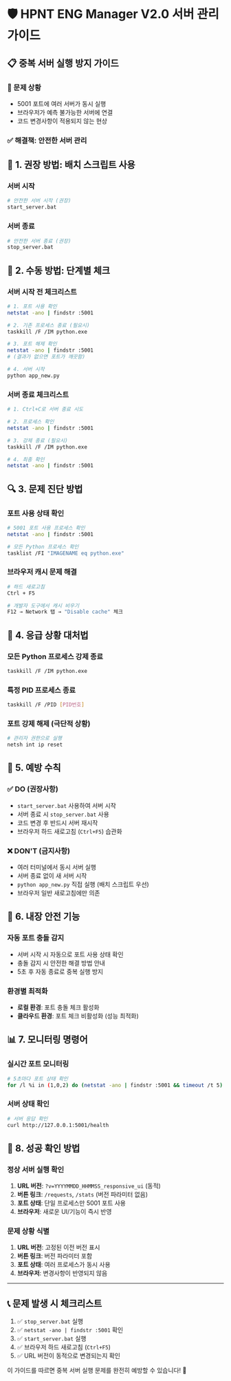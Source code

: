 # 🛡️ HPNT ENG Manager V2.0 서버 관리 가이드

## 📋 중복 서버 실행 방지 가이드

### 🚨 문제 상황
- 5001 포트에 여러 서버가 동시 실행
- 브라우저가 예측 불가능한 서버에 연결
- 코드 변경사항이 적용되지 않는 현상

### ✅ 해결책: 안전한 서버 관리

## 🚀 1. 권장 방법: 배치 스크립트 사용

### 서버 시작
```bash
# 안전한 서버 시작 (권장)
start_server.bat
```

### 서버 종료
```bash
# 안전한 서버 종료 (권장)
stop_server.bat
```

## 🔧 2. 수동 방법: 단계별 체크

### 서버 시작 전 체크리스트
```bash
# 1. 포트 사용 확인
netstat -ano | findstr :5001

# 2. 기존 프로세스 종료 (필요시)
taskkill /F /IM python.exe

# 3. 포트 해제 확인
netstat -ano | findstr :5001
# (결과가 없으면 포트가 깨끗함)

# 4. 서버 시작
python app_new.py
```

### 서버 종료 체크리스트
```bash
# 1. Ctrl+C로 서버 종료 시도

# 2. 프로세스 확인
netstat -ano | findstr :5001

# 3. 강제 종료 (필요시)
taskkill /F /IM python.exe

# 4. 최종 확인
netstat -ano | findstr :5001
```

## 🔍 3. 문제 진단 방법

### 포트 사용 상태 확인
```bash
# 5001 포트 사용 프로세스 확인
netstat -ano | findstr :5001

# 모든 Python 프로세스 확인
tasklist /FI "IMAGENAME eq python.exe"
```

### 브라우저 캐시 문제 해결
```bash
# 하드 새로고침
Ctrl + F5

# 개발자 도구에서 캐시 비우기
F12 → Network 탭 → "Disable cache" 체크
```

## 🚨 4. 응급 상황 대처법

### 모든 Python 프로세스 강제 종료
```bash
taskkill /F /IM python.exe
```

### 특정 PID 프로세스 종료
```bash
taskkill /F /PID [PID번호]
```

### 포트 강제 해제 (극단적 상황)
```bash
# 관리자 권한으로 실행
netsh int ip reset
```

## 📝 5. 예방 수칙

### ✅ DO (권장사항)
- `start_server.bat` 사용하여 서버 시작
- 서버 종료 시 `stop_server.bat` 사용
- 코드 변경 후 반드시 서버 재시작
- 브라우저 하드 새로고침 (`Ctrl+F5`) 습관화

### ❌ DON'T (금지사항)
- 여러 터미널에서 동시 서버 실행
- 서버 종료 없이 새 서버 시작
- `python app_new.py` 직접 실행 (배치 스크립트 우선)
- 브라우저 일반 새로고침에만 의존

## 🔧 6. 내장 안전 기능

### 자동 포트 충돌 감지
- 서버 시작 시 자동으로 포트 사용 상태 확인
- 충돌 감지 시 안전한 해결 방법 안내
- 5초 후 자동 종료로 중복 실행 방지

### 환경별 최적화
- **로컬 환경**: 포트 충돌 체크 활성화
- **클라우드 환경**: 포트 체크 비활성화 (성능 최적화)

## 📊 7. 모니터링 명령어

### 실시간 포트 모니터링
```bash
# 5초마다 포트 상태 확인
for /l %i in (1,0,2) do (netstat -ano | findstr :5001 && timeout /t 5)
```

### 서버 상태 확인
```bash
# 서버 응답 확인
curl http://127.0.0.1:5001/health
```

## 🎯 8. 성공 확인 방법

### 정상 서버 실행 확인
1. **URL 버전**: `?v=YYYYMMDD_HHMMSS_responsive_ui` (동적)
2. **버튼 링크**: `/requests`, `/stats` (버전 파라미터 없음)
3. **포트 상태**: 단일 프로세스만 5001 포트 사용
4. **브라우저**: 새로운 UI/기능이 즉시 반영

### 문제 상황 식별
1. **URL 버전**: 고정된 이전 버전 표시
2. **버튼 링크**: 버전 파라미터 포함
3. **포트 상태**: 여러 프로세스가 동시 사용
4. **브라우저**: 변경사항이 반영되지 않음

---

## 📞 문제 발생 시 체크리스트

1. ✅ `stop_server.bat` 실행
2. ✅ `netstat -ano | findstr :5001` 확인
3. ✅ `start_server.bat` 실행
4. ✅ 브라우저 하드 새로고침 (`Ctrl+F5`)
5. ✅ URL 버전이 동적으로 변경되는지 확인

이 가이드를 따르면 중복 서버 실행 문제를 완전히 예방할 수 있습니다! 🎯
